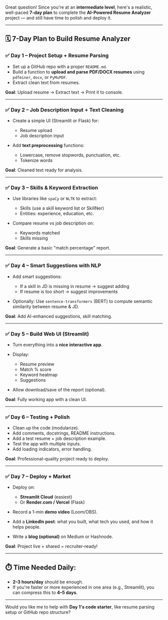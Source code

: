 Great question! Since you're at an **intermediate level**, here's a realistic, well-paced **7-day plan** to complete the **AI-Powered Resume Analyzer** project — and still have time to polish and deploy it.

---

## 🗓️ **7-Day Plan to Build Resume Analyzer**

### ✅ **Day 1 – Project Setup + Resume Parsing**

* Set up a GitHub repo with a proper `README.md`.
* Build a function to **upload and parse PDF/DOCX resumes** using `pdfminer`, `docx`, or `PyMuPDF`.
* Extract clean text from resumes.

**Goal**: Upload resume → Extract text → Print it to console.

---

### ✅ **Day 2 – Job Description Input + Text Cleaning**

* Create a simple UI (Streamlit or Flask) for:

  * Resume upload
  * Job description input
* Add **text preprocessing** functions:

  * Lowercase, remove stopwords, punctuation, etc.
  * Tokenize words

**Goal**: Cleaned text ready for analysis.

---

### ✅ **Day 3 – Skills & Keyword Extraction**

* Use libraries like `spaCy` or `NLTK` to extract:

  * Skills (use a skill keyword list or SkillNer)
  * Entities: experience, education, etc.
* Compare resume vs job description on:

  * Keywords matched
  * Skills missing

**Goal**: Generate a basic "match percentage" report.

---

### ✅ **Day 4 – Smart Suggestions with NLP**

* Add smart suggestions:

  * If a skill in JD is missing in resume → suggest adding
  * If resume is too short → suggest improvements
* Optionally: Use `sentence-transformers` (BERT) to compute semantic similarity between resume & JD.

**Goal**: Add AI-enhanced suggestions, skill matching.

---

### ✅ **Day 5 – Build Web UI (Streamlit)**

* Turn everything into a **nice interactive app**.
* Display:

  * Resume preview
  * Match % score
  * Keyword heatmap
  * Suggestions
* Allow download/save of the report (optional).

**Goal**: Fully working app with a clean UI.

---

### ✅ **Day 6 – Testing + Polish**

* Clean up the code (modularize).
* Add comments, docstrings, README instructions.
* Add a test resume + job description example.
* Test the app with multiple inputs.
* Add loading indicators, error handling.

**Goal**: Professional-quality project ready to deploy.

---

### ✅ **Day 7 – Deploy + Market**

* Deploy on:

  * **Streamlit Cloud** (easiest)
  * Or **Render.com / Vercel** (Flask)
* Record a 1-min **demo video** (Loom/OBS).
* Add a **LinkedIn post**: what you built, what tech you used, and how it helps people.
* Write a **blog (optional)** on Medium or Hashnode.

**Goal**: Project live + shared = recruiter-ready!

---

## ⏱️ Time Needed Daily:

* **2–3 hours/day** should be enough.
* If you're faster or more experienced in one area (e.g., Streamlit), you can compress this to **4–5 days**.

---

Would you like me to help with **Day 1's code starter**, like resume parsing setup or GitHub repo structure?
